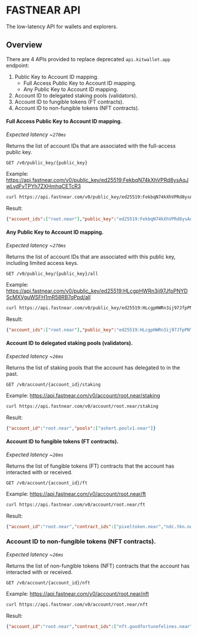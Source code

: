 # FASTNEAR API

The low-latency API for wallets and explorers.

## Overview

There are 4 APIs provided to replace deprecated `api.kitwallet.app` endpoint:

1. Public Key to Account ID mapping.
   - Full Access Public Key to Account ID mapping.
   - Any Public Key to Account ID mapping.
2. Account ID to delegated staking pools (validators).
3. Account ID to fungible tokens (FT contracts).
4. Account ID to non-fungible tokens (NFT contracts).

#### Full Access Public Key to Account ID mapping.

*Expected latency ~`270ms`*

Returns the list of account IDs that are associated with the full-access public key.
```
GET /v0/public_key/{public_key}
```

Example: https://api.fastnear.com/v0/public_key/ed25519:FekbqN74kXhVPRd8ysAqJwLydFvTPYh7ZXHmhqCETcR3
```bash
curl https://api.fastnear.com/v0/public_key/ed25519:FekbqN74kXhVPRd8ysAqJwLydFvTPYh7ZXHmhqCETcR3
```

Result:
```json
{"account_ids":["root.near"],"public_key":"ed25519:FekbqN74kXhVPRd8ysAqJwLydFvTPYh7ZXHmhqCETcR3"}
```

#### Any Public Key to Account ID mapping.
*Expected latency ~`270ms`*

Returns the list of account IDs that are associated with this public key, including limited access keys.
```
GET /v0/public_key/{public_key}/all
```

Example: https://api.fastnear.com/v0/public_key/ed25519:HLcgpHWRn3ij97JfpPNYDScMXVguWSFH1mR58RB7qPpd/all
```bash
curl https://api.fastnear.com/v0/public_key/ed25519:HLcgpHWRn3ij97JfpPNYDScMXVguWSFH1mR58RB7qPpd/all
```

Result:
```json
{"account_ids":["root.near"],"public_key":"ed25519:HLcgpHWRn3ij97JfpPNYDScMXVguWSFH1mR58RB7qPpd"}⏎
```


#### Account ID to delegated staking pools (validators).

*Expected latency ~`26ms`*

Returns the list of staking pools that the account has delegated to in the past.
```
GET /v0/account/{account_id}/staking
```

Example: https://api.fastnear.com/v0/account/root.near/staking
```bash
curl https://api.fastnear.com/v0/account/root.near/staking
```

Result:
```json
{"account_id":"root.near","pools":["ashert.poolv1.near"]}
```

#### Account ID to fungible tokens (FT contracts).

*Expected latency ~`26ms`*

Returns the list of fungible tokens (FT) contracts that the account has interacted with or received.
```
GET /v0/account/{account_id}/ft
```

Example: https://api.fastnear.com/v0/account/root.near/ft
```bash
curl https://api.fastnear.com/v0/account/root.near/ft
```

Result:
```json
{"account_id":"root.near","contract_ids":["pixeltoken.near","ndc.tkn.near","meta-pool.near","coin.asac.near","cheems.tkn.near","baby.tkn.near","meteor-points.near","9aeb50f542050172359a0e1a25a9933bc8c01259.factory.bridge.near","meta-token.near","c.tkn.near","bobo.tkn.near","gold.l2e.near","usn","token.lonkingnearbackto2024.near","utopia.secretskelliessociety.near","wnear-at-150-0.wentokensir.near","v3.oin_finance.near","adtoken.near","nearbit.tkn.near","mvp.tkn.near","youwon500neartoclaimyourgainwwwlotte.laboratory.jumpfinance.near","wnear-150-0000.wentokensir.near","fx.tkn.near","1.laboratory.jumpfinance.near","zod.near","a0b86991c6218b36c1d19d4a2e9eb0ce3606eb48.factory.bridge.near","kusama-airdrop.near","blackdragon.tkn.near","congratulations.laboratory.jumpfinance.near","wrap.near","avb.tkn.near","ftv2.nekotoken.near","superbot.near","fusotao-token.near","deezz.near","ser.tkn.near","near-20-0000.wentokensir.near","aurora.tkn.near","f5cfbc74057c610c8ef151a439252680ac68c6dc.factory.bridge.near","nearkat.tkn.near","youwon500neartoclaimyourgainwwwnearl.laboratory.jumpfinance.near"]}
```

### Account ID to non-fungible tokens (NFT contracts).

*Expected latency ~`26ms`*

Returns the list of non-fungible tokens (NFT) contracts that the account has interacted with or received.
```
GET /v0/account/{account_id}/nft
```

Example: https://api.fastnear.com/v0/account/root.near/nft
```bash
curl https://api.fastnear.com/v0/account/root.near/nft
```

Result:
```json
{"account_id":"root.near","contract_ids":["nft.goodfortunefelines.near","genadrop-contract.nftgen.near","paulcrans.mintbase1.near","mailgun.near","citizen.bodega-lab.near","avtr.near","comic.paras.near","spin-nft-contract.near","ambernft.near","ndcconstellationnft.sharddog.near","learnernft.learnclub.near","freedom.mintbase1.near","nshackathon2022.mintbase1.near","near-punks.near","mint.sharddog.near","nft.genadrop.near","nearnautsnft.near","roughcentury.mintbase1.near","chatgpt.mintbase1.near","tonic_goblin.enleap.near","nft.greedygoblins.near","nep172.nfnft.near","nearcrashnft.near","yearoftherabbit.near","nft-message.nearkits.near","famdom1.nearhubonline.near","nft.widget.near","nearmailbot.near","harvestmoon.sharddog.near","pcards.near","kaizofighters.tenk.near","hot-or-bot.near","nearnauts.mintbase1.near","dotdot.mintbase1.near","qstienft.near","yuzu.recurforever.near","serumnft.near","pack.pack_minter.playible.near","nearcon.mintbase1.near","seoul2020.snft.near","astropup.near","nearnautnft.near","kashmirthroughmylens.mintbase1.near","nearmixtapev1beatdao.mintbase1.near","rtrpkp.mintbase1.near","ouchworld.mintbase1.near","beenftofficial.near","pluminite.near","tigercheck4.near","misfits.tenk.near","nearcon2.mintbase1.near","jwneartokens.mintbase1.near","mmc.nfts.fewandfar.near","nft-v2.keypom.near","proof-of-memories-nearcon-2022.snft.near","cartelgen1.neartopia.near","reginamintbase.mintbase1.near","nearpay-portals.near","near-x-sailgp-f50-fan-token.snft.near","starbox.herewallet.near","mmc-pups.nfts.fewandfar.near","root.mintbase1.near","undead.secretskelliessociety.near","asac.near","x.paras.near","athlete.nfl.playible.near"]}
```
